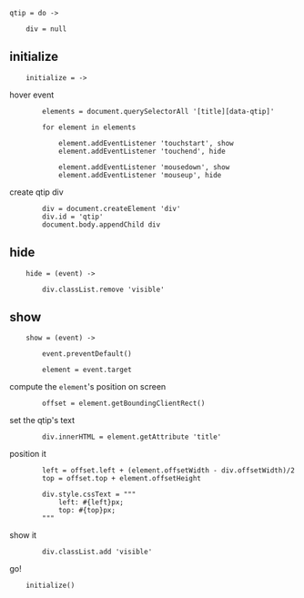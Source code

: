 
	qtip = do ->

		div = null

## initialize

		initialize = ->

hover event

			elements = document.querySelectorAll '[title][data-qtip]'

			for element in elements

				element.addEventListener 'touchstart', show
				element.addEventListener 'touchend', hide

				element.addEventListener 'mousedown', show
				element.addEventListener 'mouseup', hide

create qtip div

			div = document.createElement 'div'
			div.id = 'qtip'
			document.body.appendChild div

## hide

		hide = (event) ->

			div.classList.remove 'visible'

## show

		show = (event) ->

			event.preventDefault()

			element = event.target

compute the `element`'s position on screen

			offset = element.getBoundingClientRect()

set the qtip's text

			div.innerHTML = element.getAttribute 'title'

position it

			left = offset.left + (element.offsetWidth - div.offsetWidth)/2
			top = offset.top + element.offsetHeight

			div.style.cssText = """
				left: #{left}px;
				top: #{top}px;
			"""

show it

			div.classList.add 'visible'

go!

		initialize()